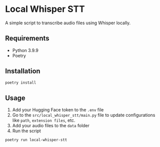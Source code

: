 # Local Whisper STT
A simple script to transcribe audio files using Whisper locally.

## Requirements
- Python 3.9.9
- Poetry

## Installation
```bash
poetry install
```

## Usage
1. Add your Hugging Face token to the `.env` file
2. Go to the `src/local_whisper_stt/main.py` file to update configurations like `path`, `extension files`, etc.
3. Add your audio files to the `data` folder
4. Run the script
```bash
poetry run local-whisper-stt
```
